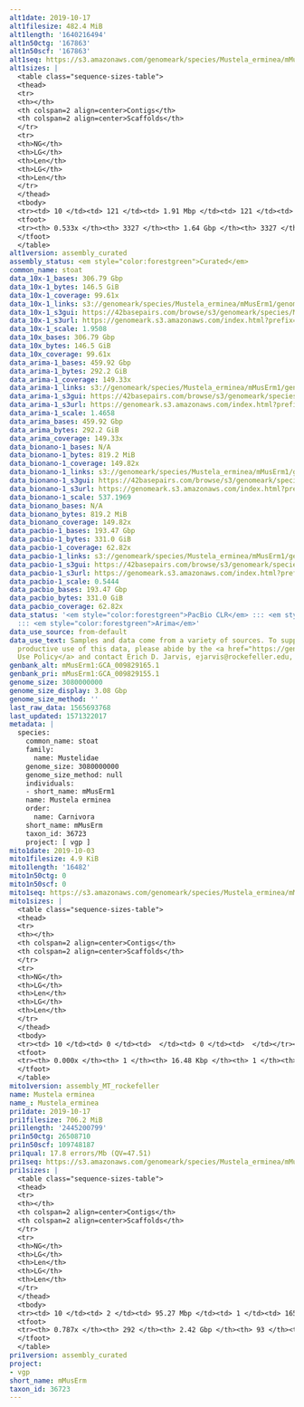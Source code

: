 ```yaml
---
alt1date: 2019-10-17
alt1filesize: 482.4 MiB
alt1length: '1640216494'
alt1n50ctg: '167863'
alt1n50scf: '167863'
alt1seq: https://s3.amazonaws.com/genomeark/species/Mustela_erminea/mMusErm1/assembly_curated/mMusErm1.alt.cur.20191017.fasta.gz
alt1sizes: |
  <table class="sequence-sizes-table">
  <thead>
  <tr>
  <th></th>
  <th colspan=2 align=center>Contigs</th>
  <th colspan=2 align=center>Scaffolds</th>
  </tr>
  <tr>
  <th>NG</th>
  <th>LG</th>
  <th>Len</th>
  <th>LG</th>
  <th>Len</th>
  </tr>
  </thead>
  <tbody>
  <tr><td> 10 </td><td> 121 </td><td> 1.91 Mbp </td><td> 121 </td><td> 1.91 Mbp </td></tr><tr><td> 20 </td><td> 322 </td><td> 1.30 Mbp </td><td> 322 </td><td> 1.30 Mbp </td></tr><tr><td> 30 </td><td> 614 </td><td> 0.87 Mbp </td><td> 614 </td><td> 0.87 Mbp </td></tr><tr><td> 40 </td><td> 1080 </td><td> 0.51 Mbp </td><td> 1080 </td><td> 0.51 Mbp </td></tr><tr style="background-color:#cccccc;"><td> 50 </td><td> 2072 </td><td> 167.86 Kbp </td><td> 2072 </td><td> 167.86 Kbp </td></tr><tr><td> 60 </td><td> 0 </td><td>  </td><td> 0 </td><td>  </td></tr><tr><td> 70 </td><td> 0 </td><td>  </td><td> 0 </td><td>  </td></tr><tr><td> 80 </td><td> 0 </td><td>  </td><td> 0 </td><td>  </td></tr><tr><td> 90 </td><td> 0 </td><td>  </td><td> 0 </td><td>  </td></tr><tr><td> 100 </td><td> 0 </td><td>  </td><td> 0 </td><td>  </td></tr></tbody>
  <tfoot>
  <tr><th> 0.533x </th><th> 3327 </th><th> 1.64 Gbp </th><th> 3327 </th><th> 1.64 Gbp </th></tr>
  </tfoot>
  </table>
alt1version: assembly_curated
assembly_status: <em style="color:forestgreen">Curated</em>
common_name: stoat
data_10x-1_bases: 306.79 Gbp
data_10x-1_bytes: 146.5 GiB
data_10x-1_coverage: 99.61x
data_10x-1_links: s3://genomeark/species/Mustela_erminea/mMusErm1/genomic_data/10x/<br>
data_10x-1_s3gui: https://42basepairs.com/browse/s3/genomeark/species/Mustela_erminea/mMusErm1/genomic_data/10x/
data_10x-1_s3url: https://genomeark.s3.amazonaws.com/index.html?prefix=species/Mustela_erminea/mMusErm1/genomic_data/10x/
data_10x-1_scale: 1.9508
data_10x_bases: 306.79 Gbp
data_10x_bytes: 146.5 GiB
data_10x_coverage: 99.61x
data_arima-1_bases: 459.92 Gbp
data_arima-1_bytes: 292.2 GiB
data_arima-1_coverage: 149.33x
data_arima-1_links: s3://genomeark/species/Mustela_erminea/mMusErm1/genomic_data/arima/<br>
data_arima-1_s3gui: https://42basepairs.com/browse/s3/genomeark/species/Mustela_erminea/mMusErm1/genomic_data/arima/
data_arima-1_s3url: https://genomeark.s3.amazonaws.com/index.html?prefix=species/Mustela_erminea/mMusErm1/genomic_data/arima/
data_arima-1_scale: 1.4658
data_arima_bases: 459.92 Gbp
data_arima_bytes: 292.2 GiB
data_arima_coverage: 149.33x
data_bionano-1_bases: N/A
data_bionano-1_bytes: 819.2 MiB
data_bionano-1_coverage: 149.82x
data_bionano-1_links: s3://genomeark/species/Mustela_erminea/mMusErm1/genomic_data/bionano/<br>
data_bionano-1_s3gui: https://42basepairs.com/browse/s3/genomeark/species/Mustela_erminea/mMusErm1/genomic_data/bionano/
data_bionano-1_s3url: https://genomeark.s3.amazonaws.com/index.html?prefix=species/Mustela_erminea/mMusErm1/genomic_data/bionano/
data_bionano-1_scale: 537.1969
data_bionano_bases: N/A
data_bionano_bytes: 819.2 MiB
data_bionano_coverage: 149.82x
data_pacbio-1_bases: 193.47 Gbp
data_pacbio-1_bytes: 331.0 GiB
data_pacbio-1_coverage: 62.82x
data_pacbio-1_links: s3://genomeark/species/Mustela_erminea/mMusErm1/genomic_data/pacbio/<br>
data_pacbio-1_s3gui: https://42basepairs.com/browse/s3/genomeark/species/Mustela_erminea/mMusErm1/genomic_data/pacbio/
data_pacbio-1_s3url: https://genomeark.s3.amazonaws.com/index.html?prefix=species/Mustela_erminea/mMusErm1/genomic_data/pacbio/
data_pacbio-1_scale: 0.5444
data_pacbio_bases: 193.47 Gbp
data_pacbio_bytes: 331.0 GiB
data_pacbio_coverage: 62.82x
data_status: '<em style="color:forestgreen">PacBio CLR</em> ::: <em style="color:forestgreen">10x</em>
  ::: <em style="color:forestgreen">Arima</em>'
data_use_source: from-default
data_use_text: Samples and data come from a variety of sources. To support fair and
  productive use of this data, please abide by the <a href="https://genome10k.soe.ucsc.edu/data-use-policies/">Data
  Use Policy</a> and contact Erich D. Jarvis, ejarvis@rockefeller.edu, with any questions.
genbank_alt: mMusErm1:GCA_009829165.1
genbank_pri: mMusErm1:GCA_009829155.1
genome_size: 3080000000
genome_size_display: 3.08 Gbp
genome_size_method: ''
last_raw_data: 1565693768
last_updated: 1571322017
metadata: |
  species:
    common_name: stoat
    family:
      name: Mustelidae
    genome_size: 3080000000
    genome_size_method: null
    individuals:
    - short_name: mMusErm1
    name: Mustela erminea
    order:
      name: Carnivora
    short_name: mMusErm
    taxon_id: 36723
    project: [ vgp ]
mito1date: 2019-10-03
mito1filesize: 4.9 KiB
mito1length: '16482'
mito1n50ctg: 0
mito1n50scf: 0
mito1seq: https://s3.amazonaws.com/genomeark/species/Mustela_erminea/mMusErm1/assembly_MT_rockefeller/mMusErm1.MT.20191003.fasta.gz
mito1sizes: |
  <table class="sequence-sizes-table">
  <thead>
  <tr>
  <th></th>
  <th colspan=2 align=center>Contigs</th>
  <th colspan=2 align=center>Scaffolds</th>
  </tr>
  <tr>
  <th>NG</th>
  <th>LG</th>
  <th>Len</th>
  <th>LG</th>
  <th>Len</th>
  </tr>
  </thead>
  <tbody>
  <tr><td> 10 </td><td> 0 </td><td>  </td><td> 0 </td><td>  </td></tr><tr><td> 20 </td><td> 0 </td><td>  </td><td> 0 </td><td>  </td></tr><tr><td> 30 </td><td> 0 </td><td>  </td><td> 0 </td><td>  </td></tr><tr><td> 40 </td><td> 0 </td><td>  </td><td> 0 </td><td>  </td></tr><tr style="background-color:#cccccc;"><td> 50 </td><td> 0 </td><td style="background-color:#ff8888;">  </td><td> 0 </td><td style="background-color:#ff8888;">  </td></tr><tr><td> 60 </td><td> 0 </td><td>  </td><td> 0 </td><td>  </td></tr><tr><td> 70 </td><td> 0 </td><td>  </td><td> 0 </td><td>  </td></tr><tr><td> 80 </td><td> 0 </td><td>  </td><td> 0 </td><td>  </td></tr><tr><td> 90 </td><td> 0 </td><td>  </td><td> 0 </td><td>  </td></tr><tr><td> 100 </td><td> 0 </td><td>  </td><td> 0 </td><td>  </td></tr></tbody>
  <tfoot>
  <tr><th> 0.000x </th><th> 1 </th><th> 16.48 Kbp </th><th> 1 </th><th> 16.48 Kbp </th></tr>
  </tfoot>
  </table>
mito1version: assembly_MT_rockefeller
name: Mustela erminea
name_: Mustela_erminea
pri1date: 2019-10-17
pri1filesize: 706.2 MiB
pri1length: '2445200799'
pri1n50ctg: 26508710
pri1n50scf: 109748187
pri1qual: 17.8 errors/Mb (QV=47.51)
pri1seq: https://s3.amazonaws.com/genomeark/species/Mustela_erminea/mMusErm1/assembly_curated/mMusErm1.pri.cur.20191017.fasta.gz
pri1sizes: |
  <table class="sequence-sizes-table">
  <thead>
  <tr>
  <th></th>
  <th colspan=2 align=center>Contigs</th>
  <th colspan=2 align=center>Scaffolds</th>
  </tr>
  <tr>
  <th>NG</th>
  <th>LG</th>
  <th>Len</th>
  <th>LG</th>
  <th>Len</th>
  </tr>
  </thead>
  <tbody>
  <tr><td> 10 </td><td> 2 </td><td> 95.27 Mbp </td><td> 1 </td><td> 165.68 Mbp </td></tr><tr><td> 20 </td><td> 6 </td><td> 66.52 Mbp </td><td> 3 </td><td> 151.34 Mbp </td></tr><tr><td> 30 </td><td> 11 </td><td> 48.95 Mbp </td><td> 5 </td><td> 145.11 Mbp </td></tr><tr><td> 40 </td><td> 19 </td><td> 34.66 Mbp </td><td> 7 </td><td> 130.15 Mbp </td></tr><tr style="background-color:#cccccc;"><td> 50 </td><td> 29 </td><td style="background-color:#88ff88;"> 26.51 Mbp </td><td> 10 </td><td style="background-color:#88ff88;"> 109.75 Mbp </td></tr><tr><td> 60 </td><td> 44 </td><td> 16.14 Mbp </td><td> 13 </td><td> 92.90 Mbp </td></tr><tr><td> 70 </td><td> 68 </td><td> 10.30 Mbp </td><td> 16 </td><td> 85.47 Mbp </td></tr><tr><td> 80 </td><td> 0 </td><td>  </td><td> 0 </td><td>  </td></tr><tr><td> 90 </td><td> 0 </td><td>  </td><td> 0 </td><td>  </td></tr><tr><td> 100 </td><td> 0 </td><td>  </td><td> 0 </td><td>  </td></tr></tbody>
  <tfoot>
  <tr><th> 0.787x </th><th> 292 </th><th> 2.42 Gbp </th><th> 93 </th><th> 2.45 Gbp </th></tr>
  </tfoot>
  </table>
pri1version: assembly_curated
project:
- vgp
short_name: mMusErm
taxon_id: 36723
---
```

